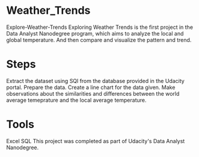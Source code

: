 # Weather_Trends
Explore-Weather-Trends
Exploring Weather Trends is the first project in the Data Analyst Nanodegree program, which aims to analyze the local and global temperature. And then compare and visualize the pattern and trend.
# Steps
Extract the dataset using SQl from the database provided in the Udacity portal.
Prepare the data.
Create a line chart for the data given.
Make observations about the similarities and differences between the world average temeprature and the local average temperature.
# Tools
Excel
SQL
This project was completed as part of Udacity's Data Analyst Nanodegree.
